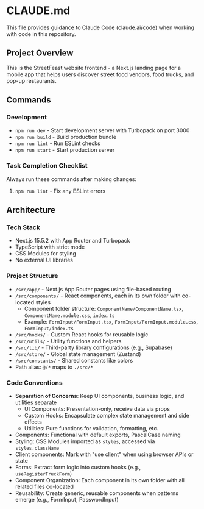 # CLAUDE.md

This file provides guidance to Claude Code (claude.ai/code) when working with code in this repository.

## Project Overview
This is the StreetFeast website frontend - a Next.js landing page for a mobile app that helps users discover street food vendors, food trucks, and pop-up restaurants.

## Commands

### Development
- `npm run dev` - Start development server with Turbopack on port 3000
- `npm run build` - Build production bundle
- `npm run lint` - Run ESLint checks
- `npm run start` - Start production server

### Task Completion Checklist
Always run these commands after making changes:
1. `npm run lint` - Fix any ESLint errors

## Architecture

### Tech Stack
- Next.js 15.5.2 with App Router and Turbopack
- TypeScript with strict mode
- CSS Modules for styling
- No external UI libraries

### Project Structure
- `/src/app/` - Next.js App Router pages using file-based routing
- `/src/components/` - React components, each in its own folder with co-located styles
  - Component folder structure: `ComponentName/ComponentName.tsx`, `ComponentName.module.css`, `index.ts`
  - Example: `FormInput/FormInput.tsx`, `FormInput/FormInput.module.css`, `FormInput/index.ts`
- `/src/hooks/` - Custom React hooks for reusable logic
- `/src/utils/` - Utility functions and helpers
- `/src/lib/` - Third-party library configurations (e.g., Supabase)
- `/src/store/` - Global state management (Zustand)
- `/src/constants/` - Shared constants like colors
- Path alias: `@/*` maps to `./src/*`

### Code Conventions
- **Separation of Concerns**: Keep UI components, business logic, and utilities separate
  - UI Components: Presentation-only, receive data via props
  - Custom Hooks: Encapsulate complex state management and side effects
  - Utilities: Pure functions for validation, formatting, etc.
- Components: Functional with default exports, PascalCase naming
- Styling: CSS Modules imported as `styles`, accessed via `styles.className`
- Client components: Mark with "use client" when using browser APIs or state
- Forms: Extract form logic into custom hooks (e.g., `useRegisterTruckForm`)
- Component Organization: Each component in its own folder with all related files co-located
- Reusability: Create generic, reusable components when patterns emerge (e.g., FormInput, PasswordInput)